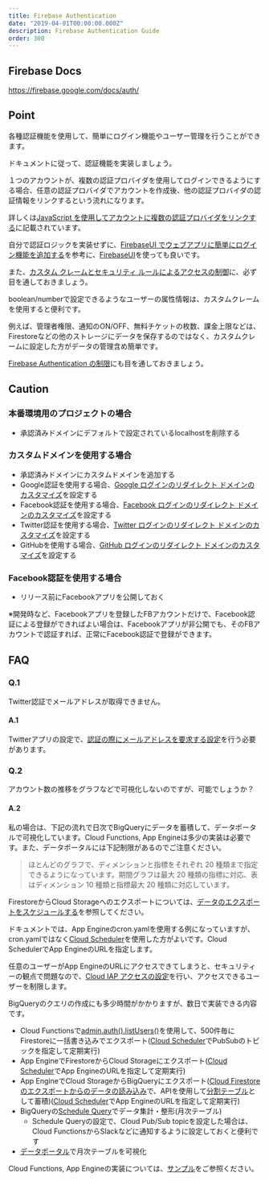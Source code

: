```yaml
---
title: Firebase Authentication
date: "2019-04-01T00:00:00.000Z"
description: Firebase Authentication Guide
order: 300
---
```


## Firebase Docs

https://firebase.google.com/docs/auth/

## Point

各種認証機能を使用して、簡単にログイン機能やユーザー管理を行うことができます。

ドキュメントに従って、認証機能を実装しましょう。

１つのアカウントが、複数の認証プロバイダを使用してログインできるようにする場合、任意の認証プロバイダでアカウントを作成後、他の認証プロバイダの認証情報をリンクするという流れになります。

詳しくは[JavaScript を使用してアカウントに複数の認証プロバイダをリンクする](https://firebase.google.com/docs/auth/web/account-linking)に記載されています。

自分で認証ロジックを実装せずに、[FirebaseUI でウェブアプリに簡単にログイン機能を追加する](https://firebase.google.com/docs/auth/web/firebaseui)を参考に、[FirebaseUI](https://github.com/firebase/firebaseui-web)を使っても良いです。

また、[カスタム クレームとセキュリティ ルールによるアクセスの制御](https://firebase.google.com/docs/auth/admin/custom-claims)に、必ず目を通しておきましょう。

boolean/numberで設定できるようなユーザーの属性情報は、カスタムクレームを使用すると便利です。

例えば、管理者権限、通知のON/OFF、無料チケットの枚数、課金上限などは、Firestoreなどの他のストレージにデータを保存するのではなく、カスタムクレームに設定した方がデータの管理含め簡単です。

[Firebase Authentication の制限](https://firebase.google.com/docs/auth/limits)にも目を通しておきましょう。

## Caution

### 本番環境用のプロジェクトの場合

- 承認済みドメインにデフォルトで設定されているlocalhostを削除する

### カスタムドメインを使用する場合

- 承認済みドメインにカスタムドメインを追加する
- Google認証を使用する場合、[Google ログインのリダイレクト ドメインのカスタマイズ](https://firebase.google.com/docs/auth/web/google-signin)を設定する
- Facebook認証を使用する場合、[Facebook ログインのリダイレクト ドメインのカスタマイズ](https://firebase.google.com/docs/auth/web/facebook-login)を設定する
- Twitter認証を使用する場合、[Twitter ログインのリダイレクト ドメインのカスタマイズ](https://firebase.google.com/docs/auth/web/twitter-login)を設定する
- GitHubを使用する場合、[GitHub ログインのリダイレクト ドメインのカスタマイズ](https://firebase.google.com/docs/auth/web/github-auth)を設定する

### Facebook認証を使用する場合

- リリース前にFacebookアプリを公開しておく

※開発時など、Facebookアプリを登録したFBアカウントだけで、Facebook認証による登録ができればよい場合は、Facebookアプリが非公開でも、そのFBアカウントで認証すれば、正常にFacebook認証で登録ができます。

## FAQ

### Q.1
Twitter認証でメールアドレスが取得できません。

#### A.1
Twitterアプリの設定で、[認証の際にメールアドレスを要求する設定](https://developer.twitter.com/en/docs/basics/apps/guides/app-permissions.html)を行う必要があります。

### Q.2
アカウント数の推移をグラフなどで可視化しないのですが、可能でしょうか？

#### A.2

私の場合は、下記の流れで日次でBigQueryにデータを蓄積して、データポータルで可視化しています。Cloud Functions, App Engineは多少の実装は必要です。また、データポータルには下記制限があるのでご注意ください。
                                                                                         
> ほとんどのグラフで、ディメンションと指標をそれぞれ 20 種類まで指定できるようになっています。期間グラフは最大 20 種類の指標に対応、表はディメンション 10 種類と指標最大 20 種類に対応しています。

FirestoreからCloud Storageへのエクスポートについては、[データのエクスポートをスケジュールする](https://firebase.google.com/docs/firestore/solutions/schedule-export)を参照してください。

ドキュメントでは、App Engineのcron.yamlを使用する例になっていますが、cron.yamlではなく[Cloud Scheduler](https://cloud.google.com/scheduler/docs/creating)を使用した方がよいです。Cloud SchedulerでApp EngineのURLを指定します。

任意のユーザーがApp EngineのURLにアクセスできてしまうと、セキュリティーの観点で問題なので、[Cloud IAP アクセスの設定](https://cloud.google.com/iap/docs/app-engine-quickstart#iap-access)を行い、アクセスできるユーザーを制限します。

BigQueryのクエリの作成にも多少時間がかかりますが、数日で実装できる内容です。

- Cloud Functionsで[admin.auth().listUsers()](https://firebase.google.com/docs/reference/admin/node/admin.auth.Auth#listUsers)を使用して、500件毎にFirestoreに一括書き込みでエクスポート([Cloud Scheduler](https://cloud.google.com/scheduler/)でPubSubのトピックを指定して定期実行)
- App EngineでFirestoreからCloud Storageにエクスポート([Cloud Scheduler](https://cloud.google.com/scheduler/)でApp EngineのURLを指定して定期実行)
- App EngineでCloud StorageからBigQueryにエクスポート([Cloud Firestore のエクスポートからのデータの読み込み](https://cloud.google.com/bigquery/docs/loading-data-cloud-firestore)で、APIを使用して[分割テーブル](https://cloud.google.com/bigquery/docs/partitioned-tables#partitioned_tables)として蓄積)([Cloud Scheduler](https://cloud.google.com/scheduler/)でApp EngineのURLを指定して定期実行)
- BigQueryの[Schedule Query](https://cloud.google.com/bigquery/docs/scheduling-queries)でデータ集計・整形(月次テーブル)
  - Schedule Queryの設定で、Cloud Pub/Sub topicを設定した場合は、Cloud FunctionsからSlackなどに通知するように設定しておくと便利です
- [データポータル](https://datastudio.google.com/overview)で月次テーブルを可視化

Cloud Functions, App Engineの実装については、[サンプル](https://github.com/zkohi/firebase-export-firestore-to-bigquery-samples)をご参照ください。